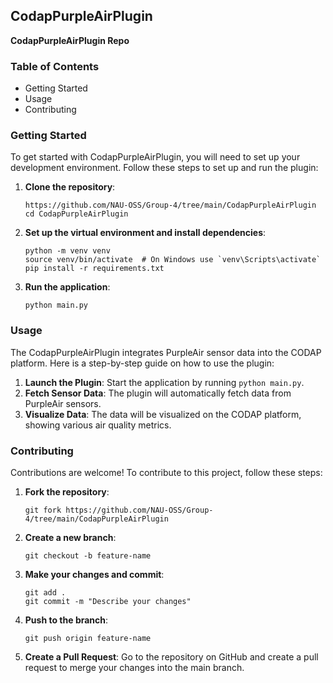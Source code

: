 ## CodapPurpleAirPlugin
**CodapPurpleAirPlugin Repo**

### Table of Contents
- Getting Started
- Usage
- Contributing

### Getting Started
To get started with CodapPurpleAirPlugin, you will need to set up your development environment. Follow these steps to set up and run the plugin:

1. **Clone the repository**:
    ```
    https://github.com/NAU-OSS/Group-4/tree/main/CodapPurpleAirPlugin
    cd CodapPurpleAirPlugin
    ```

2. **Set up the virtual environment and install dependencies**:
    ```
    python -m venv venv
    source venv/bin/activate  # On Windows use `venv\Scripts\activate`
    pip install -r requirements.txt
    ```

3. **Run the application**:
    ```
    python main.py
    ```

### Usage
The CodapPurpleAirPlugin integrates PurpleAir sensor data into the CODAP platform. Here is a step-by-step guide on how to use the plugin:

1. **Launch the Plugin**: Start the application by running `python main.py`.
2. **Fetch Sensor Data**: The plugin will automatically fetch data from PurpleAir sensors.
3. **Visualize Data**: The data will be visualized on the CODAP platform, showing various air quality metrics.

### Contributing
Contributions are welcome! To contribute to this project, follow these steps:

1. **Fork the repository**:
    ```
    git fork https://github.com/NAU-OSS/Group-4/tree/main/CodapPurpleAirPlugin
    ```

2. **Create a new branch**:
    ```
    git checkout -b feature-name
    ```

3. **Make your changes and commit**:
    ```
    git add .
    git commit -m "Describe your changes"
    ```

4. **Push to the branch**:
    ```
    git push origin feature-name
    ```

5. **Create a Pull Request**: Go to the repository on GitHub and create a pull request to merge your changes into the main branch.

